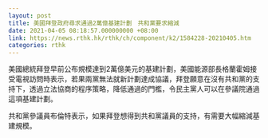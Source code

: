 ```yaml
---
layout: post
title: 美國拜登政府尋求通過2萬億基建計劃　共和黨要求縮減
date: 2021-04-05 08:18:57.000000000 +08:00
link: https://news.rthk.hk/rthk/ch/component/k2/1584228-20210405.htm
categories: rthk
---
```


美國總統拜登早前公布規模達到2萬億美元的基建計劃，美國能源部長格蘭霍姆接受電視訪問時表示，若果兩黨無法就新計劃達成協議，拜登願意在沒有共和黨的支持下，透過立法協商的程序策略，降低通過的門檻，令民主黨人可以在參議院通過這項基建計劃。

共和黨參議員布倫特表示，如果拜登想得到共和黨議員的支持，有需要大幅縮減基建規模。
